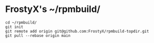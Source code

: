 # FrostyX's ~/rpmbuild/

```
cd ~/rpmbuild/
git init
git remote add origin git@github.com:FrostyX/rpmbuild-topdir.git
git pull --rebase origin main
```
